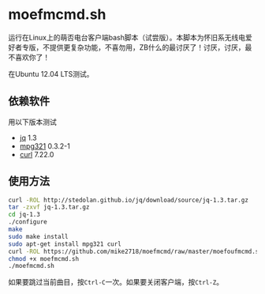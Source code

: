 moefmcmd.sh
===========

运行在Linux上的萌否电台客户端bash脚本（试尝版）。本脚本为怀旧系无线电爱好者专版，不提供更复杂功能，不喜勿用，ZB什么的最讨厌了！讨厌，讨厌，最不喜欢你了！

在Ubuntu 12.04 LTS测试。
 
## 依赖软件 ##

用以下版本测试

* [jq](http://stedolan.github.io/jq/) 1.3
* [mpg321](http://mpg321.sourceforge.net/) 0.3.2-1
* [curl](http://curl.haxx.se/) 7.22.0

## 使用方法 ##

```sh
curl -ROL http://stedolan.github.io/jq/download/source/jq-1.3.tar.gz
tar -zxvf jq-1.3.tar.gz
cd jq-1.3
./configure
make
sudo make install
sudo apt-get install mpg321 curl
curl -ROL https://github.com/mike2718/moefmcmd/raw/master/moefoufmcmd.sh
chmod +x moefmcmd.sh
./moefmcmd.sh
```

如果要跳过当前曲目，按`Ctrl-C`一次。如果要关闭客户端，按`Ctrl-Z`。
